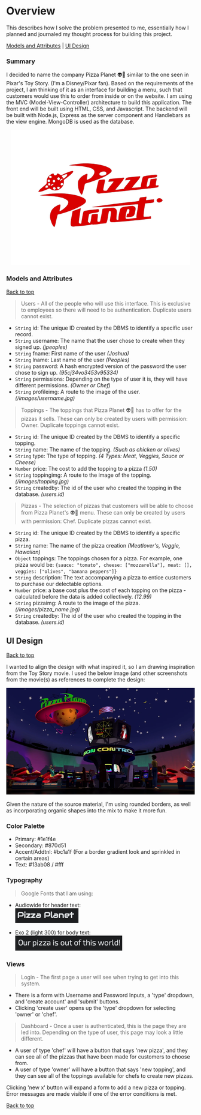 # Overview
This describes how I solve the problem presented to me, essentially how I planned and journaled my thought process for building this project.  

[Models and Attributes](#models-and-attributes) | [UI Design](#ui-design) 
### Summary
I decided to name the company Pizza Planet :alien::pizza: similar to the one seen in Pixar's Toy Story. (I'm a Disney/Pixar fan). Based on the requirements of the project, I am thinking of it as an interface for building a menu, such that customers would use this to order from inside or on the website. I am using the MVC (Model-View-Controller) architecture to build this application. The front end will be built using HTML, CSS, and Javascript. The backend will be built with Node.js, Express as the server component and Handlebars as the view engine. MongoDB is used as the database. 

<p align="center">
<img src="./Images/Pizza_Planet.webp">
</p>

### Models and Attributes 
[Back to top](#overview) 

> Users - All of the people who will use this interface. This is exclusive to employees so there will need to be authentication. Duplicate users cannot exist. 
- `String` id: The unique ID created by the DBMS to identify a specific user record. 
- `String` username: The name that the user chose to create when they signed up. *(jpeoples)* 
- `String` fname: First name of the user *(Joshua)*
- `String` lname: Last name of the user *(Peoples)*
- `String` password: A hash encrypted version of the password the user chose to sign up. *(95cj34vo3453v95334)* 
- `String` permissions: Depending on the type of user it is, they will have different permissions. *(Owner or Chef)* 
- `String` profileimg: A route to the image of the user. *(/images/username.jpg)* 

> Toppings - The toppings that Pizza Planet :alien::pizza: has to offer for the pizzas it sells. These can only be created by users with permission: Owner. Duplicate toppings cannot exist. 
- `String` id: The unique ID created by the DBMS to identify a specific topping.
- `String` name: The name of the topping. *(Such as chicken or olives)* 
- `String` type: The type of topping. *(4 Types: Meat, Veggies, Sauce or Cheese)* 
- `Number` price: The cost to add the topping to a pizza *(1.50)* 
- `String` toppingimg: A route to the image of the topping. *(/images/topping.jpg)*  
- `String` createdby: The id of the user who created the topping in the database. *(users.id)*

> Pizzas - The selection of pizzas that customers will be able to choose from Pizza Planet's :alien::pizza: menu. These can only be created by users with permission: Chef. Duplicate pizzas cannot exist. 
- `String` id: The unique ID created by the DBMS to identify a specific pizza. 
- `String` name: The name of the pizza creation *(Meatlover's, Veggie, Hawaiian)* 
- `Object` toppings: The toppings chosen for a pizza.
For example, one pizza would be: ```{sauce: "tomato", cheese: ["mozzarella"], meat: [], veggies: ["olives", "banana peppers"]}```
- `String` description: The text accompanying a pizza to entice customers to purchase our delectable options.
- `Number` price: a base cost plus the cost of each topping on the pizza - calculated before the data is added collectively. *(12.99)* 
- `String` pizzaimg: A route to the image of the pizza. *(/images/pizza_name.jpg)*
- `String` createdby: The id of the user who created the topping in the database. *(users.id)*

## UI Design
[Back to top](#overview)  

I wanted to align the design with what inspired it, so I am drawing inspiration from the Toy Story movie. I used the below image (and other screenshots from the movie(s) as references to complete the design:

![Screenshot](./Images/Pizza_Planet_inside.webp) 

Given the nature of the source material, I'm using rounded borders, as well as incorporating organic shapes into the mix to make it more fun. 

### Color Palette 
- Primary:       #1e1f4e 
- Secondary:     #870d51
- Accent/Addtnl: #bc1a1f (For a border gradient look and sprinkled in certain areas)
- Text:          #13ab08 / #fff


### Typography 
> Google Fonts that I am using:
- Audiowide for header text:  
![Screenshot](./Images/AudiowideFont.png) 

- Exo 2 (light 300) for body text:  
![Screenshot](./Images/Exo2Font.png) 

### Views  
> Login - The first page a user will see when trying to get into this system. 
- There is a form with Username and Password Inputs, a 'type' dropdown, and 'create account' and 'submit' buttons.
- Clicking 'create user' opens up the 'type' dropdown for selecting 'owner' or 'chef'.

> Dashboard - Once a user is authenticated, this is the page they are led into. Depending on the type of user, this page may look a little different. 
- A user of type 'chef' will have a button that says 'new pizza', and they can see all of the pizzas that have been made for customers to choose from. 
- A user of type 'owner' will have a button that says 'new topping', and they can see all of the toppings available for chefs to create new pizzas. 

Clicking 'new x' button will expand a form to add a new pizza or topping. Error messages are made visible if one of the error conditions is met. 

[Back to top](#overview) 
